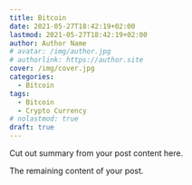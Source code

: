 ```yaml
---
title: Bitcoin
date: 2021-05-27T18:42:19+02:00
lastmod: 2021-05-27T18:42:19+02:00
author: Author Name
# avatar: /img/author.jpg
# authorlink: https://author.site
cover: /img/cover.jpg
categories:
  - Bitcoin
tags:
  - Bitcoin
  - Crypto Currency
# nolastmod: true
draft: true
---
```


Cut out summary from your post content here.

<!--more-->

The remaining content of your post.
